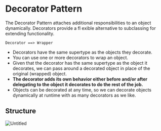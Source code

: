 # Decorator Pattern

The Decorator Pattern attaches additional
responsibilities to an object dynamically.
Decorators provide a fl exible alternative to
subclassing for extending functionality.

```
Decorator ==> Wrapper
```

* Decorators have the same supertype as the objects they decorate.
* You can use one or more decorators to wrap an object.
* Given that the decorator has the same supertype as the object it decorates, we can pass
around a decorated object in place of the original (wrapped) object.
* **The decorator adds its own behavior either before and/or after delegating to the object it
decorates to do the rest of the job.**
* Objects can be decorated at any time, so we can decorate objects dynamically at runtime
with as many decorators as we like.

## Structure

![Untitled](https://user-images.githubusercontent.com/54474853/191049933-f01ecd0f-e076-462e-aebf-4c03ba574dc0.png)
